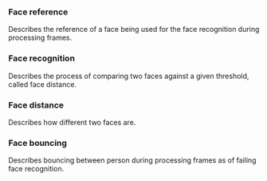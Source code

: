 ### Face reference

Describes the reference of a face being used for the face recognition during processing frames.

### Face recognition

Describes the process of comparing two faces against a given threshold, called face distance.

### Face distance

Describes how different two faces are.

### Face bouncing

Describes bouncing between person during processing frames as of failing face recognition.